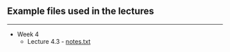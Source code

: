 ## Example files used in the lectures
___

* Week 4
  - Lecture 4.3 - [notes.txt](Example_Files/notes.txt) 
